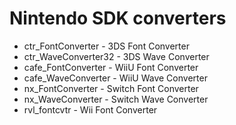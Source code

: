 # Nintendo SDK converters
* ctr_FontConverter - 3DS Font Converter
* ctr_WaveConverter32 - 3DS Wave Converter
* cafe_FontConverter - WiiU Font Converter
* cafe_WaveConverter - WiiU Wave Converter
* nx_FontConverter - Switch Font Converter
* nx_WaveConverter - Switch Wave Converter
* rvl_fontcvtr - Wii Font Converter
